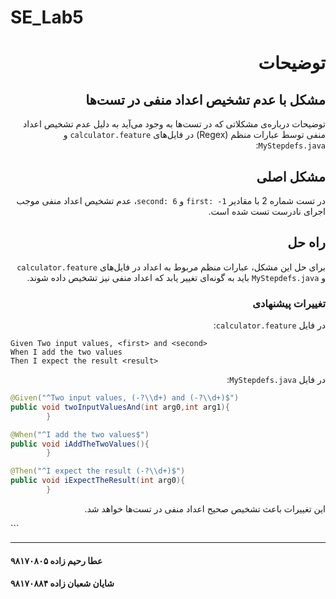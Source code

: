 # SE_Lab5

<div dir="rtl">

# توضیحات

## مشکل با عدم تشخیص اعداد منفی در تست‌ها

توضیحات درباره‌ی مشکلاتی که در تست‌ها به وجود می‌آید به دلیل عدم تشخیص اعداد منفی توسط عبارات منظم (Regex) در
فایل‌های `calculator.feature` و `MyStepdefs.java`:

## مشکل اصلی

در تست شماره 2 با مقادیر `first: -1` و `second: 6`، عدم تشخیص اعداد منفی موجب اجرای نادرست تست شده است.

## راه حل

برای حل این مشکل، عبارات منظم مربوط به اعداد در فایل‌های `calculator.feature` و `MyStepdefs.java` باید به گونه‌ای تغییر
یابد که اعداد منفی نیز تشخیص داده شوند.

### تغییرات پیشنهادی

در فایل `calculator.feature`:
<div dir="ltr">

```gherkin
Given Two input values, <first> and <second>
When I add the two values
Then I expect the result <result>
```

</div>

در فایل `MyStepdefs.java`:

<div dir="ltr">

```java
@Given("^Two input values, (-?\\d+) and (-?\\d+)$")
public void twoInputValuesAnd(int arg0,int arg1){
        }

@When("^I add the two values$")
public void iAddTheTwoValues(){
        }

@Then("^I expect the result (-?\\d+)$")
public void iExpectTheResult(int arg0){
        }
```

</div>


این تغییرات باعث تشخیص صحیح اعداد منفی در تست‌ها خواهد شد.

</div>
```


---
#### عطا رحیم زاده ۹۸۱۷۰۸۰۵
#### شایان شعبان زاده ۹۸۱۷۰۸۸۴
